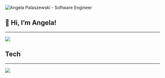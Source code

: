 
![Angela Palaszewski - Software Engineer](https://github.com/angski11422/angski11422/assets/126219560/55807d31-2fc6-42ac-9c74-1d7a316a264a)


## 👋 Hi, I’m Angela!
---
<img src="https://cdn.jsdelivr.net/gh/devicons/devicon/icons/linkedin/linkedin-original.svg" /> 
          


## Tech
---
<img src="https://cdn.jsdelivr.net/gh/devicons/devicon/icons/javascript/javascript-original.svg" />


